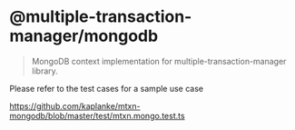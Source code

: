 # @multiple-transaction-manager/mongodb

> MongoDB context implementation for multiple-transaction-manager library. 

Please refer to the test cases for a sample use case

https://github.com/kaplanke/mtxn-mongodb/blob/master/test/mtxn.mongo.test.ts